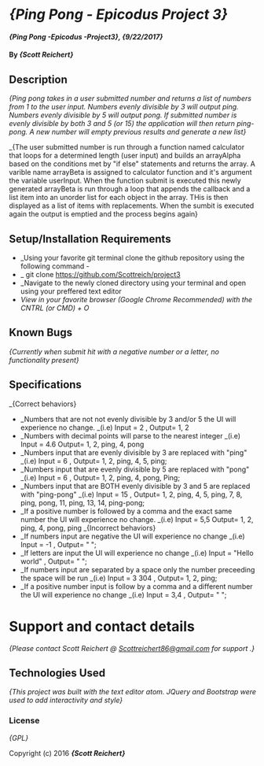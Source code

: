 # _{Ping Pong - Epicodus Project 3}_

#### _{Ping Pong -Epicodus -Project3}, {9/22/2017}_

#### By _**{Scott Reichert}**_

## Description

_{Ping pong takes in a user submitted number and returns a list of numbers from 1 to the user input. Numbers evenly divisible by 3 will output ping. Numbers evenly divisible by 5 will output pong. If submitted number is evenly divisible by both 3 and 5 (or 15) the application will then return ping-pong. A new number will empty previous results and generate a new list}_

_{The user submitted number is run through a function named calculator that loops for a determined length (user input) and builds an arrayAlpha based on the conditions met by "if else" statements and returns the array. A varible name arrayBeta is assigned to calculator function and it's argument the variable userInput. When the function submit is executed this newly generated arrayBeta is run through a loop that appends the callback and a list item into an unorder list for each object in the array. THis is then displayed as a list of items with replacements. When the sumbit is executed again the output is emptied and the process begins again}

## Setup/Installation Requirements

* _Using your favorite git terminal clone the github repository using the following command -
* _  git clone https://github.com/Scottreich/project3
* _Navigate to the newly cloned directory using your terminal and open using your preffered text editor
* _View in your favorite browser (Google Chrome Recommended) with the CNTRL (or CMD) + O_

## Known Bugs

_{Currently when submit hit with a negative number or a letter, no functionality present}_

## Specifications
_{Correct behaviors}
* _Numbers that are not not evenly divisible by 3 and/or 5 the UI will experience no change.
 _(i.e) Input = 2 , Output= 1, 2
* _Numbers with decimal points will parse to the nearest integer
 _(i.e) Input = 4.6 Output= 1, 2, ping, 4, pong
* _Numbers input that are evenly divisible by 3 are replaced with "ping"
 _(i.e) Input = 6 , Output= 1, 2, ping, 4, 5, ping;
* _Numbers input that are evenly divisible by 5 are replaced with "pong"
 _(i.e) Input = 6 , Output= 1, 2, ping, 4,  pong, Ping;
* _Numbers input that are BOTH evenly divisible by 3 and 5 are replaced with "ping-pong"
 _(i.e) Input = 15 , Output= 1, 2, ping, 4, 5, ping, 7, 8, ping, pong, 11, ping, 13, 14, ping-pong;
* _If a positive number is followed by a comma and the exact same number the UI will experience no change.
 _(i.e) Input = 5,5 Output= 1, 2, ping, 4, pong, ping
_{Incorrect behaviors}
* _If numbers input are negative the UI will experience no change
 _(i.e) Input = -1 , Output= " ";
* _If letters are input the UI will experience no change
 _(i.e) Input = "Hello world" , Output= " ";
* _If numbers input are separated by a space only the number preceeding the space will be run
 _(i.e) Input = 3 304 , Output= 1, 2, ping;
* _If a positive number input is follow by a comma and a different number the UI will experience no change
 _(i.e) Input = 3,4 , Output= " ";

# Support and contact details

_{Please contact Scott Reichert @ Scottreichert86@gmail.com for support .}_

## Technologies Used

_{This project was built with the text editor atom. JQuery and Bootstrap were used to add interactivity and style}_

### License

*{GPL}*

Copyright (c) 2016 **_{Scott Reichert}_**
